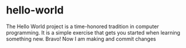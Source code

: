 # hello-world
The Hello World project is a time-honored tradition in computer programming. It is a simple exercise that gets you started when learning something new.
Bravo! Now I am making and commit changes
